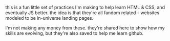 this is a fun little set of practices I'm making 
to help learn HTML & CSS, and eventually JS better.
the idea is that they're all fandom related - websites 
modeled to be in-universe landing pages.

I'm not making any money from these. they're shared here 
to show how my skills are evolving,
but they're also saved to help me learn github.
